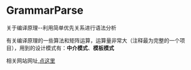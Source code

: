 # GrammarParse
关于编译原理--利用简单优先关系进行语法分析

有关编译原理的一些算法和矩阵运算，运算量非常大（注释最为完整的一个项目），用到的设计模式有：**中介模式**、**模板模式**

相关网站网址,[点这里](http://liuhongsen.cc:8080/grammarparser/)
